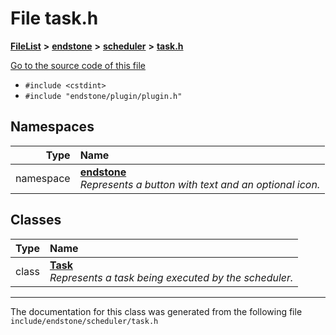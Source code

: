 

# File task.h



[**FileList**](files.md) **>** [**endstone**](dir_6cf277b678674f97c7a2b6b3b2447b33.md) **>** [**scheduler**](dir_3a50fadda3c7cdc27c965a478a3f7d27.md) **>** [**task.h**](task_8h.md)

[Go to the source code of this file](task_8h_source.md)



* `#include <cstdint>`
* `#include "endstone/plugin/plugin.h"`













## Namespaces

| Type | Name |
| ---: | :--- |
| namespace | [**endstone**](namespaceendstone.md) <br>_Represents a button with text and an optional icon._  |


## Classes

| Type | Name |
| ---: | :--- |
| class | [**Task**](classendstone_1_1Task.md) <br>_Represents a task being executed by the scheduler._  |



















































------------------------------
The documentation for this class was generated from the following file `include/endstone/scheduler/task.h`


